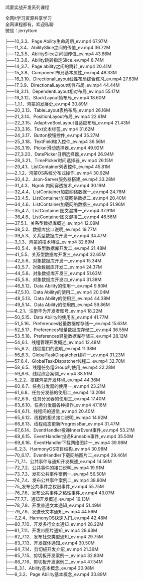 鸿蒙实战开发系列课程

全网it学习资源共享学习<br>全网课程都有，欢迎私聊<br>微信：jerryttom<br>

├──10_3.3、Page Ability生命周期_ev.mp4 67.97M<br> ├──11_3.4、AbilitySlice之间的传值_ev.mp4 36.72M<br> ├──12_3.5、AbilitySlice之间回传值_ev.mp4 43.66M<br> ├──13_3.6、Ability跳转指定Slice_ev.mp4 8.74M<br> ├──14_3.7、Page ability之间的跳转_ev.mp4 20.41M<br> ├──15_3.8、Component布局基本属性_ev.mp4 48.33M<br> ├──16_3.10、DirectionalLayout线性布局综合练习_ev.mp4 27.63M<br> ├──17_3.9、DirectionalLayout线性布局_ev.mp4 44.44M<br> ├──18_3.11、DependentLayout相对布局_ev.mp4 55.17M<br> ├──19_3.12、StackLayout帧布局_ev.mp4 18.60M<br> ├──1_1.1、鸿蒙的发展史_ev.mp4 30.89M<br> ├──20_3.13、TableLayout表格布局_ev.mp4 26.16M<br> ├──21_3.14、PositionLayout布局_ev.mp4 22.61M<br> ├──22_3.15、AdaptiveBoxLayout自适应布局_ev.mp4 21.43M<br> ├──23_3.16、Text文本标签_ev.mp4 31.62M<br> ├──24_3.17、Button按钮控件_ev.mp4 35.27M<br> ├──25_3.18、TextField输入控件_ev.mp4 36.56M<br> ├──26_3.19、Picker滑动选择器_ev.mp4 49.92M<br> ├──27_3.20、DatePicker日期选择器_ev.mp4 26.94M<br> ├──28_3.21、TimePicker时间选择器_ev.mp4 26.15M<br> ├──29_4.1、ListContainer列表控件_ev.mp4 45.81M<br> ├──2_1.2、鸿蒙OS系统分布式操作_ev.mp4 30.92M<br> ├──30_4.2、Json-Server服务器搭建_ev.mp4 33.28M<br> ├──31_4.3、Ngrok 内网穿透技术_ev.mp4 30.19M<br> ├──32_4.4、ListContainer加载网络数据一_ev.mp4 24.78M<br> ├──33_4.5、ListContainer加载网络数据二_ev.mp4 20.40M<br> ├──34_4.6、ListContainer加载网络数据三_ev.mp4 51.96M<br> ├──35_4.7、ListContainer图文混排一_ev.mp4 37.91M<br> ├──36_4.8、ListContainer图文混排二_ev.mp4 46.56M<br> ├──37_5.1、关系型数据库概述_ev.mp4 12.09M<br> ├──38_5.2、数据库接口说明_ev.mp4 19.77M<br> ├──39_5.3、关系型数据库开发一_ev.mp4 34.47M<br> ├──3_1.3、鸿蒙的技术特征_ev.mp4 32.69M<br> ├──40_5.4、关系型数据库开发二_ev.mp4 21.48M<br> ├──41_5.5、关系型数据库开发三_ev.mp4 32.65M<br> ├──42_5.6、对象数据库开发一_ev.mp4 15.34M<br> ├──43_5.7、对象数据库开发二_ev.mp4 24.37M<br> ├──44_5.8、对象数据库开发三_ev.mp4 51.63M<br> ├──45_5.9、对象数据库开发四_ev.mp4 31.38M<br> ├──46_5.12、Data Ability的使用一_ev.mp4 9.80M<br> ├──47_5.10、Data Ability的使用二_ev.mp4 20.04M<br> ├──48_5.13、Data Ability的使用三_ev.mp4 44.38M<br> ├──49_5.14、Data Ability的使用四_ev.mp4 59.86M<br> ├──4_2.1、注册华为开发者账号_ev.mp4 18.22M<br> ├──50_5.15、Data Ability的使用五_ev.mp4 41.77M<br> ├──51_5.16、Preferences轻量数据库存储一_ev.mp4 15.63M<br> ├──52_5.17、Preferences轻量数据库存储二_ev.mp4 36.55M<br> ├──53_5.18、Preferences轻量数据库存储三_ev.mp4 28.12M<br> ├──54_6.1、线程管理开发概述_ev.mp4 12.48M<br> ├──55_6.2、线程接口的说明_ev.mp4 11.38M<br> ├──56_6.3、GlobalTaskDispatcher线程一_ev.mp4 31.23M<br> ├──57_6.4、GlobalTaskDispatcher线程二_ev.mp4 32.70M<br> ├──58_6.5、线程任务组Group的使用_ev.mp4 22.28M<br> ├──59_6.6、线程综合案例_ev.mp4 38.51M<br> ├──5_2.2、搭建鸿蒙开发环境_ev.mp4 44.36M<br> ├──60_6.7、任务分发器的使用一_ev.mp4 23.21M<br> ├──61_6.8、任务分发器的使用二_ev.mp4 13.20M<br> ├──62_6.9、任务分发器的使用三_ev.mp4 17.40M<br> ├──63_6.10、任务分发器各种操作_ev.mp4 47.16M<br> ├──64_6.11、线程间的通信_ev.mp4 20.40M<br> ├──65_6.12、线程的相关接口说明_ev.mp4 14.92M<br> ├──66_6.13、线程动态更新ProgressBar_ev.mp4 31.47M<br> ├──67_6.14、EventHandler投递InnerEvent事件_ev.mp4 53.21M<br> ├──68_6.15、EventHandler投递Runnable事件_ev.mp4 35.50M<br> ├──69_6.16、EventHandler下载网络图片一_ev.mp4 39.99M<br> ├──6_2.3、HarmonyOS项目结构_ev.mp4 30.98M<br> ├──70_6.17、EventHandler下载网络图片二_ev.mp4 29.46M<br> ├──71_7.1、公共事件与通知开发概述_ev.mp4 14.56M<br> ├──72_7.2、公共事件的接口说明_ev.mp4 19.91M<br> ├──73_7.3、发布公共事件案例一_ev.mp4 56.50M<br> ├──74_7.4、发布公共事件案例二_ev.mp4 38.80M<br> ├──75_发布公共事件之权限事件_ev.mp4 55.75M<br> ├──76_7.6、发布公共事件之粘性事件_ev.mp4 43.07M<br> ├──77_7.7、通知开发概述_ev.mp4 19.13M<br> ├──78_7.8、开发普通文本通知_ev.mp4 51.49M<br> ├──79_7.9、发送长文本通知_ev.mp4 44.56M<br> ├──7_2.4、HarmonyOS快速入门_ev.mp4 42.48M<br> ├──80_7.10、开发多行文本通知_ev.mp4 28.22M<br> ├──81_7.11、开发带图片通知_ev.mp4 28.63M<br> ├──82_7.12、发布社交类型通知_ev.mp4 29.75M<br> ├──83_7.13、开发媒体通知_ev.mp4 30.50M<br> ├──84_7.14、剪切板开发介绍_ev.mp4 21.36M<br> ├──85_7.15、剪切板开发案例一_ev.mp4 32.80M<br> ├──86_7.16、剪切板开发案例二_ev.mp4 47.54M<br> ├──8_3.1、Ability基本概念_ev.mp4 20.98M<br> └──9_3.2、Page Ability基本概念_ev.mp4 33.89M